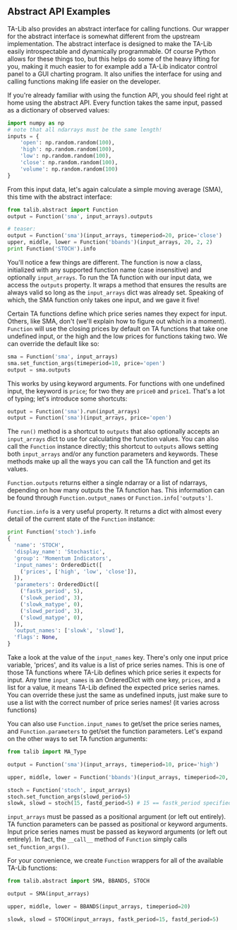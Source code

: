 
## Abstract API Examples

TA-Lib also provides an abstract interface for calling functions. Our
wrapper for the abstract interface is somewhat different from the upstream
implementation. The abstract interface is designed to make the TA-Lib easily
introspectable and dynamically programmable. Of course Python allows for
these things too, but this helps do some of the heavy lifting for you, making
it much easier to for example add a TA-Lib indicator control panel to a
GUI charting program. It also unifies the interface for using and calling
functions making life easier on the developer.

If you're already familiar with using the function API, you should feel right
at home using the abstract API. Every function takes the same input, passed
as a dictionary of observed values:

```python
import numpy as np
# note that all ndarrays must be the same length!
inputs = {
    'open': np.random.random(100),
    'high': np.random.random(100),
    'low': np.random.random(100),
    'close': np.random.random(100),
    'volume': np.random.random(100)
}
```

From this input data, let's again calculate a simple moving average (SMA),
this time with the abstract interface:

```python
from talib.abstract import Function
output = Function('sma', input_arrays).outputs

# teaser:
output = Function('sma')(input_arrays, timeperiod=20, price='close')
upper, middle, lower = Function('bbands')(input_arrays, 20, 2, 2)
print Function('STOCH').info
```

You'll notice a few things are different. The function is now a class,
initialized with any supported function name (case insensitive) and optionally
``input_arrays``. To run the TA function with our input data, we access the
``outputs`` property. It wraps a method that ensures the results are always
valid so long as the ``input_arrays`` dict was already set. Speaking of which,
the SMA function only takes one input, and we gave it five!

Certain TA functions define which price series names they expect for input.
Others, like SMA, don't (we'll explain how to figure out which in a moment).
``Function`` will use the closing prices by default on TA functions that take
one undefined input, or the high and the low prices for functions taking two.
We can override the default like so:

```python
sma = Function('sma', input_arrays)
sma.set_function_args(timeperiod=10, price='open')
output = sma.outputs
```

This works by using keyword arguments. For functions with one undefined input,
the keyword is ``price``; for two they are ``price0`` and ``price1``. That's a
lot of typing; let's introduce some shortcuts:

```python
output = Function('sma').run(input_arrays)
output = Function('sma')(input_arrays, price='open')
```

The ``run()`` method is a shortcut to ``outputs`` that also optionally accepts
an ``input_arrays`` dict to use for calculating the function values. You can
also call the ``Function`` instance directly; this shortcut to ``outputs``
allows setting both ``input_arrays`` and/or any function parameters and
keywords. These methods make up all the ways you can call the TA function and
get its values.

``Function.outputs`` returns either a single ndarray or a list of ndarrays,
depending on how many outputs the TA function has. This information can be
found through ``Function.output_names`` or ``Function.info['outputs']``.

``Function.info`` is a very useful property. It returns a dict with almost
every detail of the current state of the ``Function`` instance:

```python
print Function('stoch').info
{
  'name': 'STOCH',
  'display_name': 'Stochastic',
  'group': 'Momentum Indicators',
  'input_names': OrderedDict([
    ('prices', ['high', 'low', 'close']),
  ]),
  'parameters': OrderedDict([
    ('fastk_period', 5),
    ('slowk_period', 3),
    ('slowk_matype', 0),
    ('slowd_period', 3),
    ('slowd_matype', 0),
  ]),
  'output_names': ['slowk', 'slowd'],
  'flags': None,
}
```

Take a look at the value of the ``input_names`` key. There's only one input
price variable, 'prices', and its value is a list of price series names.
This is one of those TA functions where TA-Lib defines which price series it
expects for input. Any time ``input_names`` is an OrderedDict with one key,
``prices``, and a list for a value, it means TA-Lib defined the expected price
series names. You can override these just the same as undefined inputs, just
make sure to use a list with the correct number of price series names! (it
varies across functions)

You can also use ``Function.input_names`` to get/set the price series names,
and ``Function.parameters`` to get/set the function parameters. Let's expand
on the other ways to set TA function arguments:

```python
from talib import MA_Type

output = Function('sma')(input_arrays, timeperiod=10, price='high')

upper, middle, lower = Function('bbands')(input_arrays, timeperiod=20, matype=MA_Type.EMA)

stoch = Function('stoch', input_arrays)
stoch.set_function_args(slowd_period=5)
slowk, slowd = stoch(15, fastd_period=5) # 15 == fastk_period specified positionally
```

``input_arrays`` must be passed as a positional argument (or left out
entirely). TA function parameters can be passed as positional or keyword
arguments. Input price series names must be passed as keyword arguments (or
left out entirely). In fact, the ``__call__`` method of ``Function`` simply
calls ``set_function_args()``.

For your convenience, we create ``Function`` wrappers for all of the available
TA-Lib functions:

```python
from talib.abstract import SMA, BBANDS, STOCH

output = SMA(input_arrays)

upper, middle, lower = BBANDS(input_arrays, timeperiod=20)

slowk, slowd = STOCH(input_arrays, fastk_period=15, fastd_period=5)
```